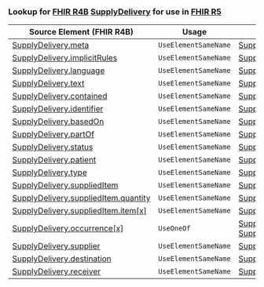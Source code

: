 ### Lookup for [FHIR R4B](https://hl7.org/fhir/R4B/) [SupplyDelivery](https://hl7.org/fhir/R4B/SupplyDelivery.html) for use in [FHIR R5](https://hl7.org/fhir/R5/)

| Source Element (FHIR R4B) | Usage | Target |
| -------------- | ----- | ------ |
| [SupplyDelivery.meta](https://hl7.org/fhir/R4B/SupplyDelivery.html#resource) | `UseElementSameName` | [SupplyDelivery.meta](https://hl7.org/fhir/R5/SupplyDelivery.html#resource) |
| [SupplyDelivery.implicitRules](https://hl7.org/fhir/R4B/SupplyDelivery.html#resource) | `UseElementSameName` | [SupplyDelivery.implicitRules](https://hl7.org/fhir/R5/SupplyDelivery.html#resource) |
| [SupplyDelivery.language](https://hl7.org/fhir/R4B/SupplyDelivery.html#resource) | `UseElementSameName` | [SupplyDelivery.language](https://hl7.org/fhir/R5/SupplyDelivery.html#resource) |
| [SupplyDelivery.text](https://hl7.org/fhir/R4B/SupplyDelivery.html#resource) | `UseElementSameName` | [SupplyDelivery.text](https://hl7.org/fhir/R5/SupplyDelivery.html#resource) |
| [SupplyDelivery.contained](https://hl7.org/fhir/R4B/SupplyDelivery.html#resource) | `UseElementSameName` | [SupplyDelivery.contained](https://hl7.org/fhir/R5/SupplyDelivery.html#resource) |
| [SupplyDelivery.identifier](https://hl7.org/fhir/R4B/SupplyDelivery.html#resource) | `UseElementSameName` | [SupplyDelivery.identifier](https://hl7.org/fhir/R5/SupplyDelivery.html#resource) |
| [SupplyDelivery.basedOn](https://hl7.org/fhir/R4B/SupplyDelivery.html#resource) | `UseElementSameName` | [SupplyDelivery.basedOn](https://hl7.org/fhir/R5/SupplyDelivery.html#resource) |
| [SupplyDelivery.partOf](https://hl7.org/fhir/R4B/SupplyDelivery.html#resource) | `UseElementSameName` | [SupplyDelivery.partOf](https://hl7.org/fhir/R5/SupplyDelivery.html#resource) |
| [SupplyDelivery.status](https://hl7.org/fhir/R4B/SupplyDelivery.html#resource) | `UseElementSameName` | [SupplyDelivery.status](https://hl7.org/fhir/R5/SupplyDelivery.html#resource) |
| [SupplyDelivery.patient](https://hl7.org/fhir/R4B/SupplyDelivery.html#resource) | `UseElementSameName` | [SupplyDelivery.patient](https://hl7.org/fhir/R5/SupplyDelivery.html#resource) |
| [SupplyDelivery.type](https://hl7.org/fhir/R4B/SupplyDelivery.html#resource) | `UseElementSameName` | [SupplyDelivery.type](https://hl7.org/fhir/R5/SupplyDelivery.html#resource) |
| [SupplyDelivery.suppliedItem](https://hl7.org/fhir/R4B/SupplyDelivery.html#resource) | `UseElementSameName` | [SupplyDelivery.suppliedItem](https://hl7.org/fhir/R5/SupplyDelivery.html#resource) |
| [SupplyDelivery.suppliedItem.quantity](https://hl7.org/fhir/R4B/SupplyDelivery.html#resource) | `UseElementSameName` | [SupplyDelivery.suppliedItem.quantity](https://hl7.org/fhir/R5/SupplyDelivery.html#resource) |
| [SupplyDelivery.suppliedItem.item[x]](https://hl7.org/fhir/R4B/SupplyDelivery.html#resource) | `UseElementSameName` | [SupplyDelivery.suppliedItem.item[x]](https://hl7.org/fhir/R5/SupplyDelivery.html#resource) |
| [SupplyDelivery.occurrence[x]](https://hl7.org/fhir/R4B/SupplyDelivery.html#resource) | `UseOneOf` | [SupplyDelivery.occurrence[x]](https://hl7.org/fhir/R5/SupplyDelivery.html#resource)<br />[SupplyDelivery.occurrence[x]](https://hl7.org/fhir/R5/SupplyDelivery.html#resource) |
| [SupplyDelivery.supplier](https://hl7.org/fhir/R4B/SupplyDelivery.html#resource) | `UseElementSameName` | [SupplyDelivery.supplier](https://hl7.org/fhir/R5/SupplyDelivery.html#resource) |
| [SupplyDelivery.destination](https://hl7.org/fhir/R4B/SupplyDelivery.html#resource) | `UseElementSameName` | [SupplyDelivery.destination](https://hl7.org/fhir/R5/SupplyDelivery.html#resource) |
| [SupplyDelivery.receiver](https://hl7.org/fhir/R4B/SupplyDelivery.html#resource) | `UseElementSameName` | [SupplyDelivery.receiver](https://hl7.org/fhir/R5/SupplyDelivery.html#resource) |
